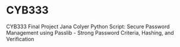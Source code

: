 # CYB333
CYB333 Final Project
Jana Colyer
Python Script: Secure Password Management using Passlib - Strong Password Criteria, Hashing, and Verification
